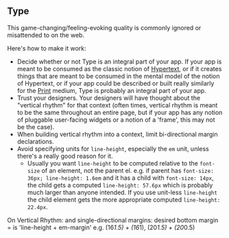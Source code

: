 ## Type

This game-changing/feeling-evoking quality is commonly ignored or misattended to on the web.

Here's how to make it work:

* Decide whether or not Type is an integral part of your app. If your app is meant to be consumed as the classic notion of [Hypertext](http://en.wikipedia.org/wiki/Hypertext), or if it creates things that are meant to be consumed in the mental model of the notion of Hypertext, or if your app could be described or built really similarly for the [Print](http://en.wikipedia.org/wiki/Print) medium, Type is probably an integral part of your app.
* Trust your designers. Your designers will have thought about the "vertical rhythm" for that context (often times, vertical rhythm is meant to be the same throughout an entire page, but if your app has any notion of pluggable user-facing widgets or a notion of a 'frame', this may not be the case).
* When building vertical rhythm into a context, limit bi-directional margin declarations.
* Avoid specifying units for `line-height`, especially the `em` unit, unless there's a really good reason for it.
  * Usually you want `line-height` to be computed relative to the `font-size` of an element, not the parent el.
    e.g. if parent has `font-size: 36px; line-height: 1.6em` and it has a child with `font-size: 14px`,
    the child gets a computed `line-height: 57.6px` which is probably much larger than anyone intended.
    If you use unit-less `line-height` the child element gets the more appropriate computed `line-height: 22.4px`.


On Vertical Rhythm: and single-directional margins: desired bottom margin = is 'line-height + em-margin' e.g. (16*1.5) + (16*1), (20*1.5) + (20*0.5)


